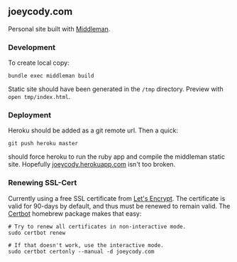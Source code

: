 ## joeycody.com
Personal site built with [Middleman](https://middlemanapp.com/).

### Development
To create local copy:

```shell
bundle exec middleman build
```
Static site should have been generated in the `/tmp` directory. Preview with `open tmp/index.html`.

### Deployment
Heroku should be added as a git remote url. Then a quick:

```shell
git push heroku master
```

should force heroku to run the ruby app and compile the middleman static site. Hopefully [joeycody.herokuapp.com](https://joeycody.herokuapp.com) isn't too broken.

### Renewing SSL-Cert

Currently using a free SSL certificate from [Let's Encrypt](https://letsencrypt.org/). The certificate is valid for 90-days by default, and thus must be renewed to remain valid. The [Certbot](https://certbot.eff.org/) homebrew package makes that easy:

```shell
# Try to renew all certificates in non-interactive mode.
sudo certbot renew

# If that doesn't work, use the interactive mode.
sudo certbot certonly --manual -d joeycody.com
```
